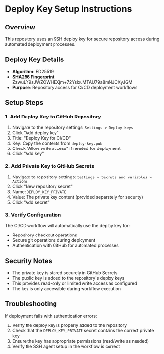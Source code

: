 # Deploy Key Setup Instructions

## Overview
This repository uses an SSH deploy key for secure repository access during automated deployment processes.

## Deploy Key Details
- **Algorithm**: ED25519
- **SHA256 Fingerprint**: ZzwuLY9sJWZOWHEXjm+72YslxuMTAU79a8mNJCXyJGM
- **Purpose**: Repository access for CI/CD deployment workflows

## Setup Steps

### 1. Add Deploy Key to GitHub Repository
1. Navigate to the repository settings: `Settings > Deploy keys`
2. Click "Add deploy key"
3. Title: "Deploy Key for CI/CD"
4. Key: Copy the contents from `deploy-key.pub`
5. Check "Allow write access" if needed for deployment
6. Click "Add key"

### 2. Add Private Key to GitHub Secrets
1. Navigate to repository settings: `Settings > Secrets and variables > Actions`
2. Click "New repository secret"
3. Name: `DEPLOY_KEY_PRIVATE`
4. Value: The private key content (provided separately for security)
5. Click "Add secret"

### 3. Verify Configuration
The CI/CD workflow will automatically use the deploy key for:
- Repository checkout operations
- Secure git operations during deployment
- Authentication with GitHub for automated processes

## Security Notes
- The private key is stored securely in GitHub Secrets
- The public key is added to the repository's deploy keys
- This provides read-only or limited write access as configured
- The key is only accessible during workflow execution

## Troubleshooting
If deployment fails with authentication errors:
1. Verify the deploy key is properly added to the repository
2. Check that the `DEPLOY_KEY_PRIVATE` secret contains the correct private key
3. Ensure the key has appropriate permissions (read/write as needed)
4. Verify the SSH agent setup in the workflow is correct
